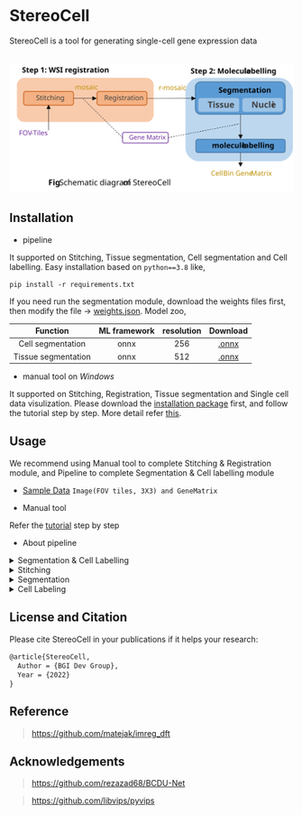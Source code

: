 
# StereoCell
StereoCell is a tool for generating single-cell gene expression data

<br><img src="docs/method.svg"><br>

## Installation

- pipeline

It supported on Stitching, Tissue segmentation, Cell segmentation and Cell labelling. Easy installation based on ```python==3.8``` like,
```text
pip install -r requirements.txt
```
If you need run the segmentation module, download the weights files first, then modify the file -> [weights.json](./stereocell/segmentation/weights.json). Model zoo,

|       Function       | ML framework | resolution |                     Download                     |
|:--------------------:|:------------:|:----------:|:------------------------------------------------:|
|  Cell segmentation   |     onnx     |    256     | [.onnx](https://pan.genomics.cn/ucdisk/s/JvyUze) |
| Tissue segmentation  |     onnx     |    512     | [.onnx](https://pan.genomics.cn/ucdisk/s/f6VJve) |

- manual tool on _Windows_

It supported on Stitching, Registration, Tissue segmentation and Single cell data visulization. 
 Please download the [installation package](https://pan.genomics.cn/ucdisk/s/FZB3Qf) first, and follow the tutorial step by step. More detail refer [this](https://gitlab.genomics.cn/biointelligence/implab/stero-rnd/advancedtools/cellbin-studio).

## Usage
We recommend using Manual tool to complete Stitching & Registration module, and Pipeline to complete Segmentation & Cell labelling module
- [Sample Data](https://pan.genomics.cn/ucdisk/s/ERVbey)  ```Image(FOV tiles, 3X3) and GeneMatrix```
 
- Manual tool

Refer the [tutorial](https://gitlab.genomics.cn/biointelligence/implab/stero-rnd/advancedtools/cellbin-studio) step by step
- About pipeline
<details close>
<summary> Segmentation & Cell Labelling </summary>

```shell
python .\cell_bin.py \
--image_path D:\code\mine\github\StereoCell\data\SS2000_regist.tif \
--matrix_path D:\code\mine\github\StereoCell\data\SS2000.gem.gz  \
--out_path D:\code\mine\github\StereoCell\data
```
</details>

<details close>
<summary> Stitching </summary>

In shell
```shell
python .\correct.py \
--input D:\\code\\mine\\github\\StereoCell\\data \
--output D:\\code\\mine\\github\\StereoCell\\data \
--overlap 0.12
```
or in script
```python
import stitch

input = 'D:\StereoCell\data\gene.gem.gz'
output = 'D:\StereoCell\data\cell_mask.tif'
stitch.stitch(input, output, overlap=0.12)
```
</details>

<details close>
<summary> Segmentation </summary>

In shell

``` cell segmentation
python .\cell.py \
--input D:\StereoCell\data\image_6467_16800_512_512.tif \
-output D:\StereoCell\data\image_cell.tif \
```
or 
``` tissue segmentation
python .\tissue.py \
--input D:\StereoCell\data\image_6467_16800_512_512.tif \
-output D:\StereoCell\data\image_tissue.tif \
```
</details>

<details close>
<summary> Cell Labeling </summary>
In shell

```shell
python correct.py \
--way fast \
--mask D:\StereoCell\data\cell_mask.tif \
--matrix D:\StereoCell\data\gene.gem.gz \
--output D:\StereoCell\data
```

or in script

```python
import correct

mask_path = 'D:\StereoCell\data\gene.gem.gz'
matrix_path = 'D:\StereoCell\data\cell_mask.tif'
output = 'D:\StereoCell\data'
correct.adjust('fast', mask_path, matrix_path, output, radius=50, process=10, threshold=20)
```
</details>

## License and Citation
Please cite StereoCell in your publications if it helps your research:

    @article{StereoCell,
      Author = {BGI Dev Group},
      Year = {2022}
    }
    
## Reference

> https://github.com/matejak/imreg_dft

## Acknowledgements

> https://github.com/rezazad68/BCDU-Net

> https://github.com/libvips/pyvips
